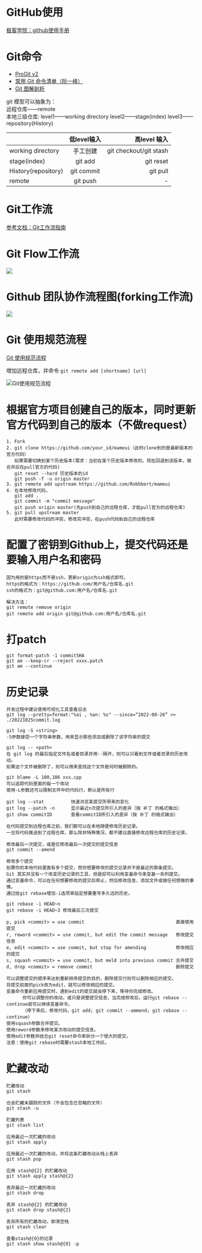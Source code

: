 # GitHub使用    
[极客学院：github使用手册](http://wiki.jikexueyuan.com/project/github-basics/)

# Git命令   

- [ProGit v2](https://git-scm.com/book/zh/v2)    
- [常用 Git 命令清单（阮一峰）](http://www.ruanyifeng.com/blog/2015/12/git-cheat-sheet.html)     
- [Git 图解剖析](http://www.cnblogs.com/yaozhongxiao/p/3811130.html)    

git 模型可以抽象为：    
远程仓库——remote    
本地三级仓库: level1——working directory    level2——stage(index)    level3——repository(History) 

|            |      低level输入        | 高level 输入  |   
| ------------- |:-------------:| -----:|   
| working directory      | 手工创建 | git checkout/git stash |  
| stage(index)      | git add      |   git reset |    
| History(repository) | git commit      |    git pull |   
| remote | git push      |    - |   

# Git工作流    
[参考文档：Git工作流指南](https://github.com/xirong/my-git/blob/master/git-workflow-tutorial.md)

# Git Flow工作流   
![](https://github.com/havenow/my-git/blob/master/images/my-workflow-cycle.png)

# Github 团队协作流程图(forking工作流)
![](https://github.com/wangding/courses/blob/master/images/forkProcess.png)

# Git 使用规范流程    
[Git 使用规范流程](http://www.ruanyifeng.com/blog/2015/08/git-use-process.html)   

增加远程仓库，并命令 `git remote add [shortname] [url]`   

![Git使用规范流程](https://github.com/havenow/my-git/blob/master/images/Git%20Protocol.png)

# 根据官方项目创建自己的版本，同时更新官方代码到自己的版本（不做request）
```
1. Fork
2. git clone https://github.com/your_id/mameui（此时clone到的是最新版本的官方代码）
   如果需要切换到某个历史版本(需求：当初在某个历史版本修改的，现在回退到该版本，做合并后在pull官方的代码)
   git reset --hard 历史版本的id
   git push -f -u origin master
3. git remote add upstream https://github.com/Robbbert/mameui
4. 在本地修改代码，
   git add .
   git commit -m "commit message"
   git push origin master(先push到自己的远程仓库，才能pull官方的远程仓库)
5. git pull upstream master
   此时需要修改代码的冲突，修改完冲突，在push代码到自己的远程仓库
```

#  配置了密钥到Github上，提交代码还是要输入用户名和密码
```
因为用的是https而不是ssh，更新origin为ssh格式即可。
https的格式为：https://github.com/用户名/仓库名.git
ssh的格式为：git@github.com:用户名/仓库名.git

解决方法：
git remote remove origin
git remote add origin git@github.com:用户名/仓库名.git
```

# 打patch
```
git format-patch -1 commitSHA
git am --keep-cr --reject xxxx.patch  
git am --continue
```

# 历史记录
```
开发过程中建议使用可视化工具查看日志
git log --pretty=format:"%ai , %an: %s" --since=“2022-08-26” >> ./20221025commit.log

git log -S <string>
-S参数接受一个字符串参数，用来显示那些添加或删除了该字符串的提交

git log -- <path>
在 git log 的最后指定文件名或者目录并用--隔开，则可以只看到文件或者目录的历史改动。
如果这个文件被删除了，则可以用来查找这个文件是何时被删除的。

git blame -L 100,106 xxx.cpp
可以追踪代码里面的每一个改动
使用-L参数还可以限制文件中的代码行，默认是所有行

git log --stat          快速浏览某提交所带来的变化
git log --patch -n      显示最近n次提交所引入的差异（按 补丁 的格式输出）
git show commitID       查看commitID所引入的差异（按 补丁 的格式输出）
```

```
在代码提交到远程仓库之前，我们都可以在本地随便修改历史记录。
一旦将代码推送到了远程仓库，那么除非特殊情况，都不建议直接修改远程仓库的历史记录。

修改最后一次提交，或是仅修改最后一次提交的提交信息
git commit --amend

修改多个提交
如果你的本地代码里面有多个提交，而你想要修改的提交记录并不是最近的那条提交。
Git 其实并没有一个改变历史记录的工具，但是却可以利用变基命令来变基一系列提交。
通过变基命令，可以在任何想要修改的提交后停止，然后修改信息、添加文件或做任何想做的事情。
通过给git rebase增加-i选项来指定想要重写多久远的历史。

git rebase -i HEAD~n
git rebase -i HEAD~3 修改最后三次提交

p, pick <commit> = use commit                                  直接使用提交
r, reword <commit> = use commit, but edit the commit message   修改提交信息
e, edit <commit> = use commit, but stop for amending           修改相应的提交
s, squash <commit> = use commit, but meld into previous commit 合并提交
d, drop <commit> = remove commit                               删除提交

可以调整提交的顺序来达到重新排序提交的目的，删除提交行则可以删除相应的提交。
将提交前面的pick改为edit，就可以修改相应的提交。
变基命令重新应用提交时，遇到edit的提交就会停下来，等待你完成修改。
      你可以调整你的改动，或只是调整提交信息，当完成修改后，运行git rebase --continue就可以继续变基命令。
      （停下来后，修改代码，git add; git commit --ammend; git rebase --continue）
使用squash参数合并提交。
使用reword参数来修改某次改动的提交信息。
使用edit参数并结合git reset命令来拆分一个很大的提交。
注意：使用git rebase时需要stash本地工作区。
```

# 贮藏改动
```
贮藏改动
git stash

也会贮藏未跟踪的文件（不会包含已忽略的文件）
git stash -u

贮藏列表
git stash list

应用最近一次贮藏的改动
git stash apply

应用最近一次贮藏的改动，并将这条贮藏改动从栈上丢弃
git stash pop

应用 stash@{2} 的贮藏改动
git stash apply stash@{2}

丢弃最近一次贮藏的改动
git stash drop

丢弃 stash@{2} 的贮藏改动
git stash drop stash@{2}

丢弃所有的贮藏改动，即清空栈
git stash clear

查看stash@{0}的记录
git stash show stash@{0} -p
```

